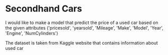 # Secondhand Cars
I would like to make a model that predict the price of a used car based on the given attributes ('pricesold', 'yearsold', 'Mileage', 'Make', 'Model', 'Year', 'Engine', 'NumCylinders')

The dataset is taken from Kaggle website that contains information about used car 